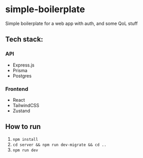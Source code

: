 # simple-boilerplate

Simple boilerplate for a web app with auth, and some QoL stuff

## Tech stack:

### API

- Express.js
- Prisma
- Postgres

### Frontend

- React
- TailwindCSS
- Zustand

## How to run

1. `npm install`
2. `cd server && npm run dev-migrate && cd ..`
3. `npm run dev`
